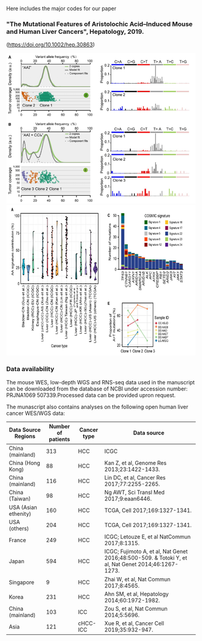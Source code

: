 #

Here includes the major codes for our paper 

### "The Mutational Features of Aristolochic Acid–Induced Mouse and Human Liver Cancers", Hepatology, 2019. 
(https://doi.org/10.1002/hep.30863)




<img src="fig1.png" width="600" height="400" />


<img src="fig2.png" width="600" height="400" />





### Data availability
The mouse WES, low-depth WGS and RNS-seq data used in the manuscript can be downloaded from the database of NCBI under accession number: PRJNA1069 507339.Processed data can be provided upron request.

The munascript also contains analyses on the following open human liver cancer WES/WGS data:

| Data Source Regions	| Number of patients | Cancer type | Data source |
| ------------- | ------------- |------------- |------------- |
| China (mainland)   | 313  | HCC | ICGC |
| China (Hong Kong)| 	88 | HCC |	Kan Z, et al, Genome Res 2013;23:1422-1433. |
| China (mainland) | 	116 | HCC |	Lin DC, et al, Cancer Res 2017;77:2255-2265. |
| China (Taiwan) |	98 |	HCC | Ng AWT, Sci Transl Med 2017;9:eaan6446. |
| USA (Asian ethenity) | 	160	| HCC | TCGA, Cell 2017;169:1327-1341. |
| USA (others)| 	204	| HCC |TCGA, Cell 2017;169:1327-1341. |
| France |	249 |HCC |	ICGC; Letouze E, et al NatCommun 2017;8:1315. |
| Japan| 	594 |	HCC | ICGC; Fujimoto A, et al, Nat Genet 2016;48:500-509. & Totoki Y, et al, Nat Genet 2014;46:1267-1273. |
| Singapore| 	9	| HCC | Zhai W, et al, Nat Commun 2017;8:4565. |
| Korea |	231	| HCC | Ahn SM, et al, Hepatology 2014;60:1972-1982. |
| China (mainland)	| 103 | ICC |	Zou S, et al, Nat Commun 2014;5:5696. |
|Asia|	121	| cHCC-ICC | Xue R, et al, Cancer Cell 2019;35:932-947. |

